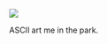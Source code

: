 ![](https://db-feed.s3.amazonaws.com/legacy/IMG_20190710_180559-1562796455863.jpg)

ASCII art me in the park.
